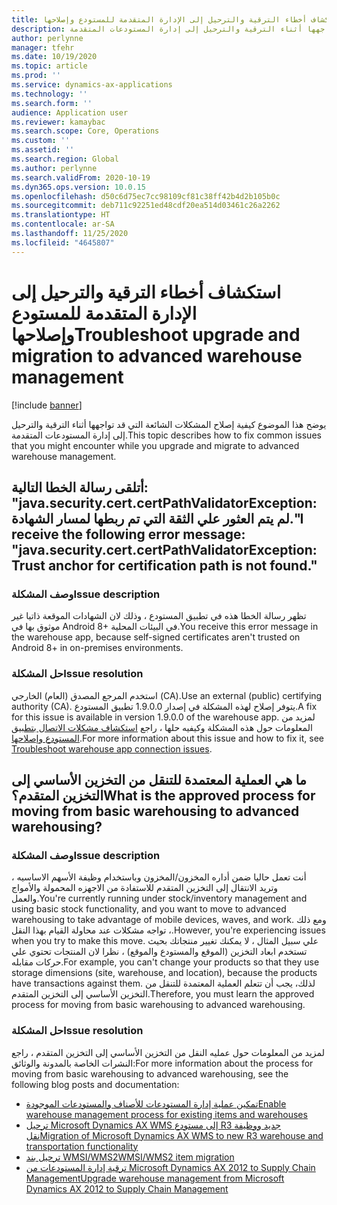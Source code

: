 ```yaml
---
title: استكشاف أخطاء الترقية والترحيل إلى الإدارة المتقدمة للمستودع وإصلاحها
description: يوضح هذا الموضوع كيفية إصلاح المشكلات الشائعة التي قد تواجهها أثناء الترقية والترحيل إلى إدارة المستودعات المتقدمة.
author: perlynne
manager: tfehr
ms.date: 10/19/2020
ms.topic: article
ms.prod: ''
ms.service: dynamics-ax-applications
ms.technology: ''
ms.search.form: ''
audience: Application user
ms.reviewer: kamaybac
ms.search.scope: Core, Operations
ms.custom: ''
ms.assetid: ''
ms.search.region: Global
ms.author: perlynne
ms.search.validFrom: 2020-10-19
ms.dyn365.ops.version: 10.0.15
ms.openlocfilehash: d50c6d75ec7cc98109cf81c38ff42b4d2b105b0c
ms.sourcegitcommit: deb711c92251ed48cdf20ea514d03461c26a2262
ms.translationtype: HT
ms.contentlocale: ar-SA
ms.lasthandoff: 11/25/2020
ms.locfileid: "4645807"
---
```

# <a name="troubleshoot-upgrade-and-migration-to-advanced-warehouse-management"></a><span data-ttu-id="33238-103">استكشاف أخطاء الترقية والترحيل إلى الإدارة المتقدمة للمستودع وإصلاحها</span><span class="sxs-lookup"><span data-stu-id="33238-103">Troubleshoot upgrade and migration to advanced warehouse management</span></span>

[!include [banner](../includes/banner.md)]

<span data-ttu-id="33238-104">يوضح هذا الموضوع كيفية إصلاح المشكلات الشائعة التي قد تواجهها أثناء الترقية والترحيل إلى إدارة المستودعات المتقدمة.</span><span class="sxs-lookup"><span data-stu-id="33238-104">This topic describes how to fix common issues that you might encounter while you upgrade and migrate to advanced warehouse management.</span></span>

## <a name="i-receive-the-following-error-message-javasecuritycertcertpathvalidatorexception-trust-anchor-for-certification-path-is-not-found"></a><span data-ttu-id="33238-105">أتلقى رسالة الخطا التالية: "java.security.cert.certPathValidatorException: لم يتم العثور علي الثقة التي تم ربطها لمسار الشهادة."</span><span class="sxs-lookup"><span data-stu-id="33238-105">I receive the following error message: "java.security.cert.certPathValidatorException: Trust anchor for certification path is not found."</span></span>

### <a name="issue-description"></a><span data-ttu-id="33238-106">وصف المشكلة</span><span class="sxs-lookup"><span data-stu-id="33238-106">Issue description</span></span>

<span data-ttu-id="33238-107">تظهر رسالة الخطا هذه في تطبيق المستودع ، وذلك لان الشهادات الموقعة ذاتيا غير موثوق بها في Android 8+ في البيئات المحلية.</span><span class="sxs-lookup"><span data-stu-id="33238-107">You receive this error message in the warehouse app, because self-signed certificates aren't trusted on Android 8+ in on-premises environments.</span></span>

### <a name="issue-resolution"></a><span data-ttu-id="33238-108">حل المشكلة</span><span class="sxs-lookup"><span data-stu-id="33238-108">Issue resolution</span></span>

<span data-ttu-id="33238-109">استخدم المرجع المصدق (العام) الخارجي (CA).</span><span class="sxs-lookup"><span data-stu-id="33238-109">Use an external (public) certifying authority (CA).</span></span> <span data-ttu-id="33238-110">يتوفر إصلاح لهذه المشكلة في إصدار 1.9.0.0 تطبيق المستودع.</span><span class="sxs-lookup"><span data-stu-id="33238-110">A fix for this issue is available in version 1.9.0.0 of the warehouse app.</span></span> <span data-ttu-id="33238-111">لمزيد من المعلومات حول هذه المشكلة وكيفيه حلها ، راجع [استكشاف مشكلات الاتصال بتطبيق المستودع وإصلاحها](troubleshoot-warehouse-app-connection.md).</span><span class="sxs-lookup"><span data-stu-id="33238-111">For more information about this issue and how to fix it, see [Troubleshoot warehouse app connection issues](troubleshoot-warehouse-app-connection.md).</span></span>

## <a name="what-is-the-approved-process-for-moving-from-basic-warehousing-to-advanced-warehousing"></a><span data-ttu-id="33238-112">ما هي العملية المعتمدة للتنقل من التخزين الأساسي إلى التخزين المتقدم؟</span><span class="sxs-lookup"><span data-stu-id="33238-112">What is the approved process for moving from basic warehousing to advanced warehousing?</span></span>

### <a name="issue-description"></a><span data-ttu-id="33238-113">وصف المشكلة</span><span class="sxs-lookup"><span data-stu-id="33238-113">Issue description</span></span>

<span data-ttu-id="33238-114">أنت تعمل حاليا ضمن أداره المخزون/المخزون وباستخدام وظيفة الأسهم الاساسيه ، وتريد الانتقال إلى التخزين المتقدم للاستفادة من الاجهزه المحمولة والأمواج والعمل.</span><span class="sxs-lookup"><span data-stu-id="33238-114">You're currently running under stock/inventory management and using basic stock functionality, and you want to move to advanced warehousing to take advantage of mobile devices, waves, and work.</span></span> <span data-ttu-id="33238-115">ومع ذلك ، تواجه مشكلات عند محاولة القيام بهذا النقل.</span><span class="sxs-lookup"><span data-stu-id="33238-115">However, you're experiencing issues when you try to make this move.</span></span> <span data-ttu-id="33238-116">علي سبيل المثال ، لا يمكنك تغيير منتجاتك بحيث تستخدم ابعاد التخزين (الموقع والمستودع والموقع) ، نظرا لان المنتجات تحتوي علي حركات مقابله.</span><span class="sxs-lookup"><span data-stu-id="33238-116">For example, you can't change your products so that they use storage dimensions (site, warehouse, and location), because the products have transactions against them.</span></span> <span data-ttu-id="33238-117">لذلك، يجب أن تتعلم العملية المعتمدة للتنقل من التخزين الأساسي إلى التخزين المتقدم.</span><span class="sxs-lookup"><span data-stu-id="33238-117">Therefore, you must learn the approved process for moving from basic warehousing to advanced warehousing.</span></span>

### <a name="issue-resolution"></a><span data-ttu-id="33238-118">حل المشكلة</span><span class="sxs-lookup"><span data-stu-id="33238-118">Issue resolution</span></span>

<span data-ttu-id="33238-119">لمزيد من المعلومات حول عمليه النقل من التخزين الأساسي إلى التخزين المتقدم ، راجع النشرات الخاصة بالمدونة والوثائق:</span><span class="sxs-lookup"><span data-stu-id="33238-119">For more information about the process for moving from basic warehousing to advanced warehousing, see the following blog posts and documentation:</span></span>

- [<span data-ttu-id="33238-120">تمكين عملية إدارة المستودعات للأصناف والمستودعات الموجودة</span><span class="sxs-lookup"><span data-stu-id="33238-120">Enable warehouse management process for existing items and warehouses</span></span>](https://cleverax.wordpress.com/2017/12/06/d365fo-enable-warehouse-management-process-for-existing-items-and-warehouses/)
- [<span data-ttu-id="33238-121">ترحيل Microsoft Dynamics AX WMS إلى مستودع R3 جديد ووظيفة نقل</span><span class="sxs-lookup"><span data-stu-id="33238-121">Migration of Microsoft Dynamics AX WMS to new R3 warehouse and transportation functionality</span></span>](https://cloudblogs.microsoft.com/dynamics365/no-audience/2015/08/17/migration-of-microsoft-dynamics-ax-wms-to-new-r3-warehouse-and-transportation-functionality/)
- [<span data-ttu-id="33238-122">ترحيل بند WMSI/WMS2</span><span class="sxs-lookup"><span data-stu-id="33238-122">WMSI/WMS2 item migration</span></span>](https://cloudblogs.microsoft.com/dynamics365/no-audience/2018/05/03/wmsiwms2-item-migration/)
- [<span data-ttu-id="33238-123">ترقية إدارة المستودعات من Microsoft Dynamics AX 2012 to Supply Chain Management</span><span class="sxs-lookup"><span data-stu-id="33238-123">Upgrade warehouse management from Microsoft Dynamics AX 2012 to Supply Chain Management</span></span>](https://docs.microsoft.com/dynamics365/supply-chain/warehousing/upgrade-migration-warehouse-management-processes)
